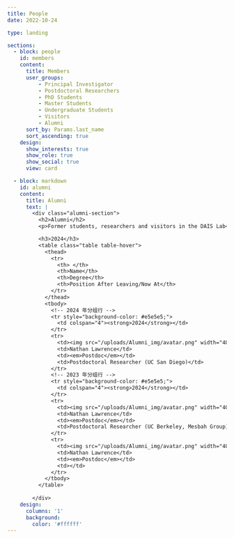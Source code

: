 ```yaml
---
title: People
date: 2022-10-24

type: landing

sections:
  - block: people
    id: members
    content:
      title: Members
      user_groups:
          - Principal Investigator
          - Postdoctoral Researchers
          - PhD Students
          - Master Students
          - Undergraduate Students
          - Visitors
          - Alumni
      sort_by: Params.last_name
      sort_ascending: true
    design:
      show_interests: true
      show_role: true
      show_social: true 
      view: card

  - block: markdown
    id: alumni
    content:
      title: Alumni
      text: |
        <div class="alumni-section">
          <h2>Alumni</h2>
          <p>Former students, researchers and visitors in the DAIS Lab</p>

          <h3>2024</h3>
          <table class="table table-hover">
            <thead>
              <tr>
                <th> </th>
                <th>Name</th>
                <th>Degree</th>
                <th>Position After Leaving/Now At</th>
              </tr>
            </thead>
            <tbody>
              <!-- 2024 年分组行 -->
              <tr style="background-color: #e5e5e5;">
                <td colspan="4"><strong>2024</strong></td>
              </tr>
              <tr>
                <td><img src="/uploads/Alumni_img/avatar.png" width="40" style="border-radius: 50%;"></td>
                <td>Nathan Lawrence</td>
                <td><em>Postdoc</em></td>
                <td>Postdoctoral Researcher (UC San Diego)</td>
              </tr>
              <!-- 2023 年分组行 -->
              <tr style="background-color: #e5e5e5;">
                <td colspan="4"><strong>2024</strong></td>
              </tr>
              <tr>
                <td><img src="/uploads/Alumni_img/avatar.png" width="40" style="border-radius: 50%;"></td>
                <td>Nathan Lawrence</td>
                <td><em>Postdoc</em></td>
                <td>Postdoctoral Researcher (UC Berkeley, Mesbah Group)</td>
              </tr>
              <tr>
                <td><img src="/uploads/Alumni_img/avatar.png" width="40" style="border-radius: 50%;"></td>
                <td>Nathan Lawrence</td>
                <td><em>Postdoc</em></td>
                <td></td>
              </tr>   
            </tbody>
          </table>
 
        </div>
    design:
      columns: '1'
      background:
        color: '#ffffff'
---
```

